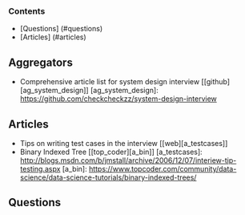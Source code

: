 ### Contents
* [Questions] (#questions)
* [Articles] (#articles)

## Aggregators 
* Comprehensive article list for system design interview [[github][ag_system_design]]
[ag_system_design]: https://github.com/checkcheckzz/system-design-interview

## Articles
* Tips on writing test cases in the interview [[web][a_testcases]]
* Binary Indexed Tree [[top_coder][a_bin]]
[a_testcases]: http://blogs.msdn.com/b/jmstall/archive/2006/12/07/interiew-tip-testing.aspx
[a_bin]: https://www.topcoder.com/community/data-science/data-science-tutorials/binary-indexed-trees/

## Questions
